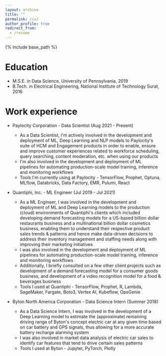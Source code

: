 ```yaml
---
layout: archive
title: ""
permalink: /cv/
author_profile: true
redirect_from:
  - /resume
---
```


{% include base_path %}

Education
======
* M.S.E. in Data Science, University of Pennsylvania, 2019
* B.Tech. in Electrical Engineering, National Institute of Technology Surat, 2016

Work experience
======
* Paylocity Corporation - Data Scientist (Aug 2021 - Present)
  * As a Data Scientist, I'm actively involved in the development and deployment of ML, Deep Learning and NLP models to Paylocity's suite of HCM and Engagement products in order to enable, ensure and improve customer experiences related to workforce scheduling, query searching, content moderation, etc. when using our products
  * I'm also involved in the development and deployment of ML pipelines for automating production-scale model training, inference and monitoring workflows
  * Tools I'm currently using at Paylocity - TensorFlow, Prophet, Optuna, MLflow, Databricks, Data Factory, EMR, Pulumi, React 

* Quantiphi, Inc. - ML Engineer (Jul 2019 - Jul 2021)
  * As a ML Engineer, I was involved in the development and deployment of ML and Deep Learning models to the production (cloud) environments of Quantiphi's clients which included developing demand forecasting models for a US-based billion dollar restaurants business and a multinational billion dollar cosmetics business, enabling them to understand their respective product sales trends & patterns and hence make data-driven decisions to address their inventory management and staffing needs along with improving their marketing initiatives
  * I was also involved in the development and deployment of ML pipelines for automating production-scale model training, inference and monitoring workflows
  * Additionally, I briefly consulted on a few other client projects such as development of a demand forecasting model for a consumer goods business, and development of a video recognition model for a food & beverages business
  * Tools I used at Quantiphi - TensorFlow, Prophet, R, Lambda, SageMaker, Fargate, Boto3, Vertex AI, Kubeflow, OpsGenie

* Byton North America Corporation - Data Science Intern (Summer 2018)
  * As a Data Science Intern, I was involved in the development of a Deep Learning model to estimate the (approximate) remaining driving range of Byton's concept electric car at any given time based on car battery and GPS signals, thus allowing for a more accurate battery recharge alarming system
  * I was also involved in market data analysis of electric car sales to identify car features that tend to drive certain sales patterns
  * Tools I used at Byton - Jupyter, PyTorch, Plotly   
  

